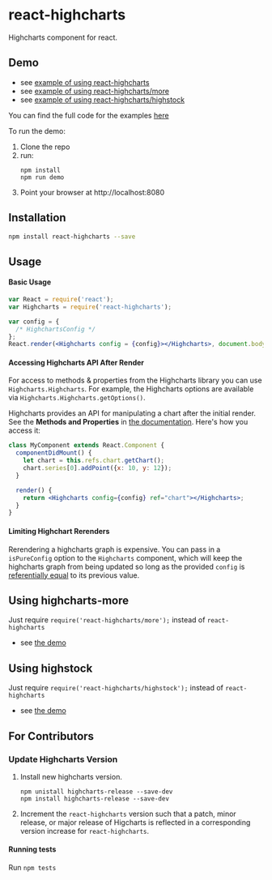 react-highcharts
================
Highcharts component for react.

## Demo
* see [example of using react-highcharts](http://kirjs.github.io/react-highcharts/)
* see [example of using react-highcharts/more](http://kirjs.github.io/react-highcharts/more.html)
* see [example of using react-highcharts/highstock](http://kirjs.github.io/react-highcharts/highstock.html)

You can find the full code for the examples [here](https://github.com/kirjs/react-highcharts/tree/master/demo)

To run the demo:

 1. Clone the repo
 2. run:
    ```
    npm install
    npm run demo
    ```
 3. Point your browser at http://localhost:8080

## Installation
```bash
npm install react-highcharts --save
```

## Usage

#### Basic Usage
```jsx
var React = require('react');
var Highcharts = require('react-highcharts');

var config = {
  /* HighchartsConfig */
};
React.render(<Highcharts config = {config}></Highcharts>, document.body);
```

#### Accessing Highcharts API After Render
For access to methods & properties from the Highcharts library you can use `Highcharts.Highcharts`. For example, the Highcharts options are available via `Highcharts.Highcharts.getOptions()`.

Highcharts provides an API for manipulating a chart after the initial render. See the **Methods and Properties** in [the documentation](http://api.highcharts.com/highcharts). Here's how you access it:

```jsx
class MyComponent extends React.Component {
  componentDidMount() {
    let chart = this.refs.chart.getChart();
    chart.series[0].addPoint({x: 10, y: 12});
  }

  render() {
    return <Highcharts config={config} ref="chart"></Highcharts>;
  }
}
```

#### Limiting Highchart Rerenders
Rerendering a highcharts graph is expensive. You can pass in a `isPureConfig` option to the `Highcharts` component, which will keep the highcharts graph from being updated so long as the provided `config` is [referentially equal](https://developer.mozilla.org/en-US/docs/Web/JavaScript/Reference/Operators/Comparison_Operators) to its previous value.

## Using highcharts-more
Just require `require('react-highcharts/more');` instead of `react-highcharts`
* see [the demo](http://kirjs.github.io/react-highcharts/more.html)

## Using highstock
Just require `require('react-highcharts/highstock');` instead of `react-highcharts`
* see [the demo](http://kirjs.github.io/react-highcharts/highstock.html)



## For Contributors
### Update Highcharts Version 
 1. Install new highcharts version.
    ```
    npm unistall highcharts-release --save-dev
    npm install highcharts-release --save-dev
    ```
    
 2. Increment the `react-highcharts` version such that a patch, minor release, or major release of 
    Higcharts is reflected in a corresponding version increase for `react-highcharts`.

#### Running tests
Run `npm tests`